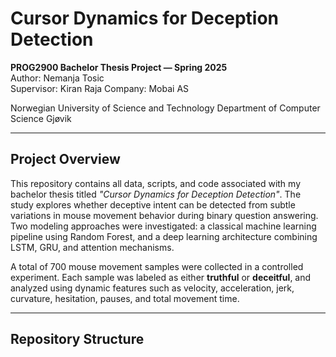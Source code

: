 # Cursor Dynamics for Deception Detection  
**PROG2900 Bachelor Thesis Project — Spring 2025**  
Author: Nemanja Tosic  
Supervisor: Kiran Raja
Company: Mobai AS

Norwegian University of Science and Technology
Department of Computer Science
Gjøvik

---

## Project Overview

This repository contains all data, scripts, and code associated with my bachelor thesis titled *"Cursor Dynamics for Deception Detection"*. The study explores whether deceptive intent can be detected from subtle variations in mouse movement behavior during binary question answering. Two modeling approaches were investigated: a classical machine learning pipeline using Random Forest, and a deep learning architecture combining LSTM, GRU, and attention mechanisms.

A total of 700 mouse movement samples were collected in a controlled experiment. Each sample was labeled as either **truthful** or **deceitful**, and analyzed using dynamic features such as velocity, acceleration, jerk, curvature, hesitation, pauses, and total movement time.

---

## Repository Structure


